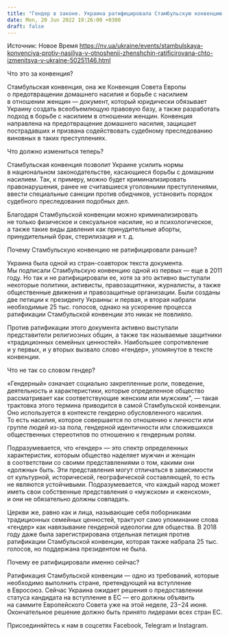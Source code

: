 ```yaml
---
title: "Гендер в законе. Украина ратифицировала Стамбульскую конвенцию — что теперь изменится"
date: Mon, 20 Jun 2022 19:26:00 +0300
draft: false
---
```

Источник: Новое Время https://nv.ua/ukraine/events/stambulskaya-konvenciya-protiv-nasiliya-v-otnoshenii-zhenshchin-ratificirovana-chto-izmenitsya-v-ukraine-50251146.html


Что это за конвенция?

 Стамбульская конвенция, она же Конвенция Совета Европы о предотвращении домашнего насилия и борьбе с насилием в отношении женщин — документ, который юридически обязывает Украину создать всеобъемлющую правовую базу, а также разработать подход в борьбе с насилием в отношении женщин. Конвенция направлена на предотвращение домашнего насилия, защищает пострадавших и призвана содействовать судебному преследованию виновных в таких преступлениях.

 Что должно измениться теперь?

 Стамбульская конвенция позволит Украине усилить нормы в национальном законодательстве, касающиеся борьбы с домашним насилием. Так, к примеру, можно будет криминализировать правонарушения, ранее не считавшиеся уголовными преступлениями, ввести специальные санкции против обидчиков, установить порядок судебного преследования подобных дел.

 Благодаря Стамбульской конвенции можно криминализировать не только физическое и сексуальное насилие, но и психологическое, а также такие виды давления как принудительные аборты, принудительный брак, стерилизация и т. д.

 Почему Стамбульскую конвенцию не ратифицировали раньше?

 Украина была одной из стран-соавторок текста документа. Мы подписали Стамбульскую конвенцию одной из первых — еще в 2011 году. Но так и не ратифицировали ее, хотя за это активно выступали некоторые политики, активисты, правозащитники, журналисты, а также общественные движения и правозащитные организации. Были созданы две петиции к президенту Украины: и первая, и вторая набрали необходимые 25 тыс. голосов, однако на ускорение процесса ратификации Стамбульской конвенции это никак не повлияло.

 Против ратификации этого документа активно выступали представители религиозных общин, а также так называемые защитники «традиционных семейных ценностей». Наибольшее сопротивление и у первых, и у вторых вызвало слово «гендер», упомянутое в тексте конвенции.

 Что не так со словом гендер?

 «Гендерный» означает социально закрепленные роли, поведение, деятельность и характеристики, которые определенное общество рассматривает как соответствующие женским или мужским", — такая трактовка этого термина приводится в самой Стамбульской конвенции. Оно используется в контексте гендерно обусловленного насилия. То есть насилия, которое совершается по отношению к личности или группе людей из-за пола, гендерной идентичности или сложившихся общественных стереотипов по отношению к гендерным ролям.

 Подразумевается, что «гендер» — это спектр определенных характеристик, которым общество наделяет мужчин и женщин в соответствии со своими представлениями о том, какими они «должны» быть. Эти представления могут отличаться в зависимости от культурной, исторической, географической составляющей, то есть не являются устойчивыми. Подразумевается, что каждый народ может иметь свои собственные представления о «мужском» и «женском», и они не обязательно должны совпадать.

 Церкви же, равно как и лица, называющие себя поборниками традиционных семейных ценностей, трактуют само упоминание слова «гендер» как навязывание гендерной идеологии для общества. В 2018 году даже была зарегистрирована отдельная петиция против ратификации Стамбульской конвенции, которая также набрала 25 тыс. голосов, но поддержана президентом не была.

 Почему ее ратифицировали именно сейчас?

 Ратификация Стамбульской конвенции — одно из требований, которые необходимо выполнить стране, претендующей на вступление в Евросоюз. Сейчас Украина ожидает решения о предоставлении статуса кандидата на вступление в ЕС — его должны объявить на саммите Европейского Совета уже на этой неделе, 23−24 июня. Окончательное решение должно быть принято лидерами всех стран ЕС.

Присоединяйтесь к нам в соцсетях Facebook, Telegram и Instagram.
